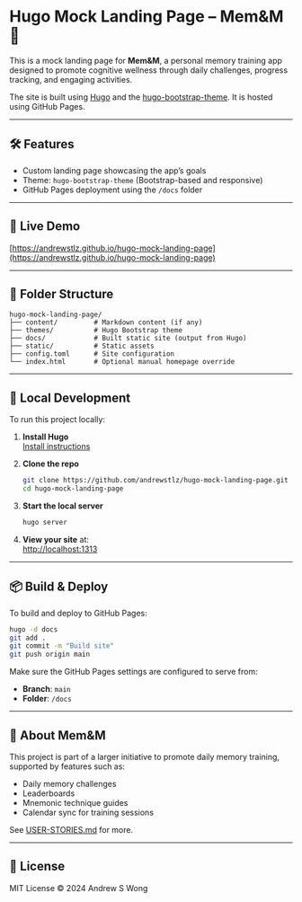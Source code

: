 # Hugo Mock Landing Page – Mem&M 🧠

This is a mock landing page for **Mem&M**, a personal memory training app designed to promote cognitive wellness through daily challenges, progress tracking, and engaging activities.

The site is built using [Hugo](https://gohugo.io/) and the [hugo-bootstrap-theme](https://github.com/razonyang/hugo-bootstrap-theme). It is hosted using GitHub Pages.

---

## 🛠 Features

- Custom landing page showcasing the app’s goals
- Theme: `hugo-bootstrap-theme` (Bootstrap-based and responsive)
- GitHub Pages deployment using the `/docs` folder

---

## 🚀 Live Demo

[https://andrewstlz.github.io/hugo-mock-landing-page](https://andrewstlz.github.io/hugo-mock-landing-page)

---

## 📁 Folder Structure

```
hugo-mock-landing-page/
├── content/         # Markdown content (if any)
├── themes/          # Hugo Bootstrap theme
├── docs/            # Built static site (output from Hugo)
├── static/          # Static assets
├── config.toml      # Site configuration
└── index.html       # Optional manual homepage override
```

---

## 🧰 Local Development

To run this project locally:

1. **Install Hugo**  
   [Install instructions](https://gohugo.io/getting-started/install/)

2. **Clone the repo**  
   ```bash
   git clone https://github.com/andrewstlz/hugo-mock-landing-page.git
   cd hugo-mock-landing-page
   ```

3. **Start the local server**  
   ```bash
   hugo server
   ```

4. **View your site** at:  
   [http://localhost:1313](http://localhost:1313)

---

## 📦 Build & Deploy

To build and deploy to GitHub Pages:

```bash
hugo -d docs
git add .
git commit -m "Build site"
git push origin main
```

Make sure the GitHub Pages settings are configured to serve from:

- **Branch**: `main`
- **Folder**: `/docs`

---

## 🧠 About Mem&M

This project is part of a larger initiative to promote daily memory training, supported by features such as:

- Daily memory challenges
- Leaderboards
- Mnemonic technique guides
- Calendar sync for training sessions

See [USER-STORIES.md](./USER-STORIES.md) for more.

---

## 📜 License

MIT License © 2024 Andrew S Wong
